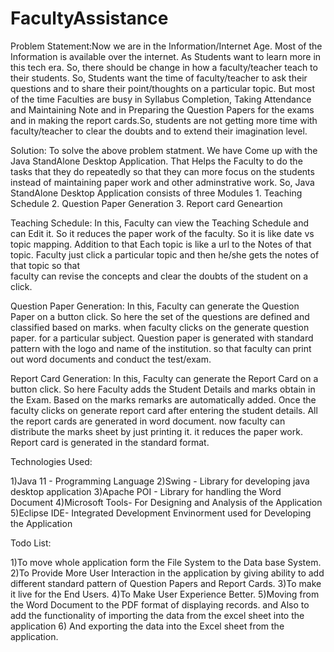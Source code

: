 # FacultyAssistance

Problem Statement:Now we are in the Information/Internet Age. Most of the Information is available over the internet. 
             As Students want to learn more in this tech era. So, there should be change in how a faculty/teacher teach to their students. 
             So, Students want the time of faculty/teacher to ask their questions and to share their point/thoughts on a particular topic.
             But most of the time Faculties are busy in Syllabus Completion, Taking Attendance and Maintaining Note and in Preparing the Question Papers for
             the exams and in making the report cards.So, students are not getting more time with faculty/teacher to clear the doubts and to extend their 
             imagination level.
             
Solution:    To solve the above problem statment. We have Come up with the Java StandAlone Desktop Application. That Helps the Faculty to do the tasks that they do
             repeatedly so that they can more focus on the students instead of maintaining paper work and other adminstrative work. 
             So, Java StandAlone Desktop Application consists of three Modules
             1. Teaching Schedule
             2. Question Paper Generation
             3. Report card Geneartion

Teaching Schedule:
            In this, Faculty can view the Teaching Schedule and can Edit it. So it reduces the paper work of the faculty. So it is like date vs topic mapping. Addition
            to that Each topic is like a url to the Notes of that topic. Faculty just click a particular topic and then he/she gets the notes of that topic so that       
            faculty can revise the concepts and clear the doubts of the student on a click. 
            
Question Paper Generation:
            In this, Faculty can generate the Question Paper on a button click. So here the set of the questions are defined and classified based on marks.
            when faculty clicks on the generate question paper. for a particular subject. Question paper is generated with standard pattern with the logo and name 
            of the institution. so that faculty can print out word documents and conduct the test/exam.
            
Report Card Generation:
            In this, Faculty can generate the Report Card on a button click. So here Faculty adds the Student Details and marks obtain in the Exam.
            Based on the marks remarks are automatically added. Once the faculty clicks on generate report card after entering the student details. 
            All the report cards are generated in word document. now faculty can distribute the marks sheet by just printing it. it reduces the paper work.
            Report card is generated in the standard format.
            
            
Technologies Used:

1)Java 11 - Programming Language
2)Swing - Library for developing java desktop application
3)Apache POI - Library for handling the Word Document
4)Microsoft Tools- For Designing and Analysis of the Application
5)Eclipse IDE- Integrated Development Envinorment used for Developing the Application


Todo List:

1)To move whole application form the File System to the Data base System.
2)To Provide More User Interaction in the application by giving ability to add different standard pattern of Question Papers and Report Cards. 
3)To make it live for the End Users. 
4)To Make User Experience Better.
5)Moving from the Word Document to the PDF format of displaying records. and Also to add the functionality of importing the data from the excel sheet into the application 
6) And exporting the data into the Excel sheet from the application. 







